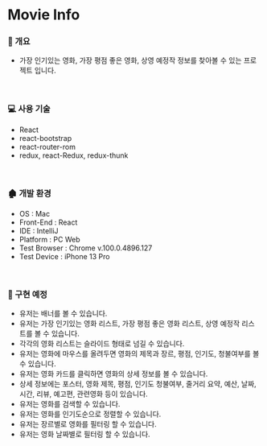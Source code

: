# Movie Info

### 📝 개요

+ 가장 인기있는 영화, 가장 평점 좋은 영화, 상영 예정작 정보를 찾아볼 수 있는 프로젝트 입니다.

<br/>

### 💻 사용 기술
+ React
+ react-bootstrap
+ react-router-rom
+ redux, react-Redux, redux-thunk

<br/>

### 🏚 개발 환경

+ OS : Mac
+ Front-End : React
+ IDE : IntelliJ
+ Platform : PC Web
+ Test Browser : Chrome v.100.0.4896.127
+ Test Device : iPhone 13 Pro

<br/>

### 💬 구현 예정

+ 유저는 배너를 볼 수 있습니다.
+ 유저는 가장 인기있는 영화 리스트, 가장 평점 좋은 영화 리스트, 상영 예정작 리스트를 볼 수 있습니다.
+ 각각의 영화 리스트는 슬라이드 형태로 넘길 수 있습니다.
+ 유저는 영화에 마우스를 올려두면 영화의 제목과 장르, 평점, 인기도, 청불여부를 볼 수 있습니다.
+ 유저는 영화 카드를 클릭하면 영화의 상세 정보를 볼 수 있습니다.
+ 상세 정보에는 포스터, 영화 제목, 평점, 인기도 청불여부, 줄거리 요약, 예산, 날짜, 시간, 리뷰, 예고편, 관련영화 등이 있습니다.
+ 유저는 영화를 검색할 수 있습니다.
+ 유저는 영화를 인기도순으로 정렬할 수 있습니다.
+ 유저는 장르별로 영화를 필터링 할 수 있습니다.
+ 유저는 영화 날짜별로 필터링 할 수 있습니다.

<br/>
